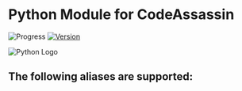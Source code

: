 # Python Module for CodeAssassin
![Progress](https://img.shields.io/badge/Module-inProgress-grey.svg)
[![Version](https://img.shields.io/badge/Version-v0.0.1-informational.svg)](https://github.com/Abesuden/Software-Engineering/commits/master/languageModules/Python/README.md)

![Python Logo](https://github.com/Abesuden/Software-Engineering/blob/master/img/languageLogos/Python_logo.png)

## The following aliases are supported:
